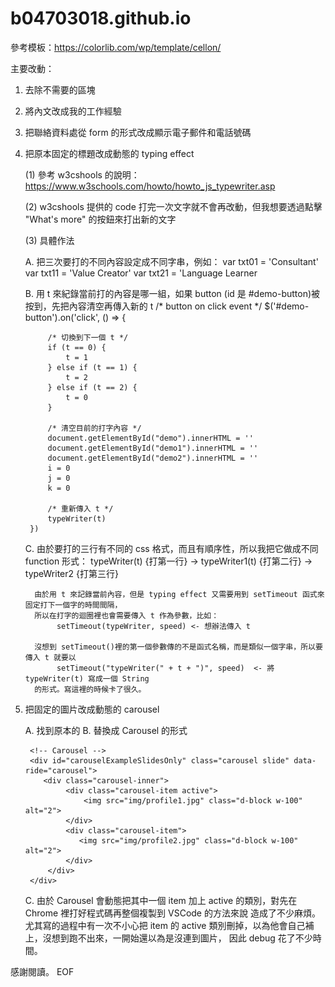 # b04703018.github.io

參考模板：https://colorlib.com/wp/template/cellon/

主要改動：
1. 去除不需要的區塊
2. 將內文改成我的工作經驗
3. 把聯絡資料處從 form 的形式改成顯示電子郵件和電話號碼

4. 把原本固定的標題改成動態的 typing effect
  
      (1) 參考 w3cshools 的說明：https://www.w3schools.com/howto/howto_js_typewriter.asp
  
      (2) w3cshools 提供的 code 打完一次文字就不會再改動，但我想要透過點擊 "What's more" 的按鈕來打出新的文字
  
      (3) 具體作法
  
      A. 把三次要打的不同內容設定成不同字串，例如：
        var txt01 = 'Consultant'
        var txt11 = 'Value Creator'
        var txt21 = 'Language Learner
        
      B. 用 t 來紀錄當前打的內容是哪一組，如果 button (id 是 #demo-button)被按到，先把內容清空再傳入新的 t
      /* button on click event */
        $('#demo-button').on('click', () => {
        
            /* 切換到下一個 t */
            if (t == 0) {
                t = 1
            } else if (t == 1) {
                t = 2
            } else if (t == 2) {
                t = 0
            }
            
            /* 清空目前的打字內容 */
            document.getElementById("demo").innerHTML = ''
            document.getElementById("demo1").innerHTML = ''
            document.getElementById("demo2").innerHTML = ''
            i = 0
            j = 0
            k = 0
            
            /* 重新傳入 t */
            typeWriter(t)
        })
     
     C. 由於要打的三行有不同的 css 格式，而且有順序性，所以我把它做成不同 function
         形式： typeWriter(t) {打第一行} -> typeWriter1(t) {打第二行} -> typeWriter2 {打第三行}
         
         由於用 t 來記錄當前內容，但是 typing effect 又需要用到 setTimeout 函式來固定打下一個字的時間間隔，
         所以在打字的迴圈裡也會需要傳入 t 作為參數，比如：
              setTimeout(typeWriter, speed) <- 想辦法傳入 t
              
         沒想到 setTimeout()裡的第一個參數傳的不是函式名稱，而是類似一個字串，所以要傳入 t 就要以
              setTimeout("typeWriter(" + t + ")", speed)  <- 將 typeWriter(t) 寫成一個 String
         的形式。寫這裡的時候卡了很久。

5. 把固定的圖片改成動態的 carousel

      A. 找到原本的<img>
      B. 替換成 Carousel 的形式
      
        <!-- Carousel -->
        <div id="carouselExampleSlidesOnly" class="carousel slide" data-ride="carousel">
           <div class="carousel-inner">
                <div class="carousel-item active">
                    <img src="img/profile1.jpg" class="d-block w-100" alt="2">
                </div>
                <div class="carousel-item">
                   <img src="img/profile2.jpg" class="d-block w-100" alt="2">
                </div>
            </div>
        </div>
        
      C. 由於 Carousel 會動態把其中一個 item 加上 active 的類別，對先在 Chrome 裡打好程式碼再整個複製到 VSCode 的方法來說
         造成了不少麻煩。
         尤其寫的過程中有一次不小心把 item 的 active 類別刪掉，以為他會自己補上，沒想到跑不出來，一開始還以為是沒連到圖片，
         因此 debug 花了不少時間。


感謝閱讀。
EOF        
      
      
      
      
      
      
      
